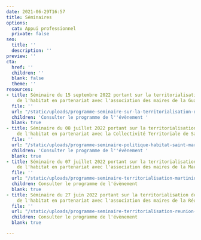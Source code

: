 ```yaml
---
date: 2021-06-29T16:57
title: Séminaires
options:
  cat: Appui professionnel
  private: false
seo:
  title: ''
  description: ''
preview: ''
cta:
  href: ''
  children: ''
  blank: false
  theme: ''
resources:
- title: Séminaire du 15 septembre 2022 portant sur la territorialisation des politiques
    de l'habitat en partenariat avec l'association des maires de la Guadeloupe
  file: ''
  url: "/static/uploads/programme-seminaire-sur-la-territorialisation-des-politiques-de-l-habitat-en-guadeloupe.pdf"
  children: 'Consulter le programme de l''évènement '
  blank: true
- title: Séminaire du 08 juillet 2022 portant sur la territorialisation des politiques
    de l'habitat en partenariat avec la Collectivité Territoriale de Saint-Martin
  file: ''
  url: "/static/uploads/programme-seminaire-politique-habitat-saint-martin.pdf"
  children: 'Consulter le programme de l''évènement '
  blank: true
- title: Séminaire du 07 juillet 2022 portant sur la territorialisation des politiques
    de l'habitat en partenariat avec l'association des maires de la Martinique
  file: ''
  url: "/static/uploads/programme-seminaire-territorialisation-martinique-derniere-version.pdf"
  children: Consulter le programme de l'évènement
  blank: true
- title: Séminaire du 27 juin 2022 portant sur la territorialisation des politiques
    de l'habitat en partenariat avec l'association des maires de la Réunion
  file: ''
  url: "/static/uploads/programme-seminaire-territorialisation-reunion-vf.pdf"
  children: Consulter le programme de l'évènement
  blank: true

---
```

